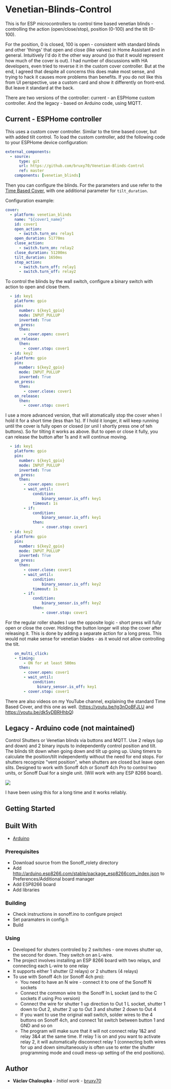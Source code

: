 # Venetian-Blinds-Control

This is for ESP microcontrollers to control time based venetian blinds - controlling the action (open/close/stop), position (0-100) and the tilt (0-100).

For the position, 0 is closed, 100 is open - consistent with standard blinds and other 'things' that open and close (like valves) in Home Assistant and in general.
Intuitively I'd do it the other way around (so that it would represent how much of the cover is out). I had number of discussions with HA developers, even tried to reverse it in the custom cover controller. But at the end, I agreed that despite all concerns this does make most sense, and trying to hack it causes more problems than benefits.
If you do not like this from UI perspective, use a custom card and show it differently on front-end. But leave it standard at the back.

There are two versions of the controller: current - an ESPHome custom controller. And the legacy - based on Arduino code, using MQTT.

## Current - ESPHome controller

This uses a custom cover controller. Similar to the time based cover, but with added tilt control. To load the custom controller, add the following code to your ESPHome device configuration:

```yaml
external_components:
  - source:
      type: git
      url: https://github.com/bruxy70/Venetian-Blinds-Control
      ref: master
    components: [venetian_blinds]
```

Then you can configure the blinds. For the parameters and use refer to the [Time Based Cover](https://esphome.io/components/cover/time_based.html), with one additional parameter for `tilt_duration`.

Configuration example:

```yaml
cover:
  - platform: venetian_blinds
    name: "${cover1_name}"
    id: cover1
    open_action:
      - switch.turn_on: relay1
    open_duration: 51770ms
    close_action:
      - switch.turn_on: relay2
    close_duration: 51200ms
    tilt_duration: 1650ms
    stop_action:
      - switch.turn_off: relay1
      - switch.turn_off: relay2
```

To control the blinds by the wall switch, configure a binary switch with action to open and close them.
```yaml
  - id: key1
    platform: gpio
    pin:
      number: ${key1_gpio}
      mode: INPUT_PULLUP
      inverted: True
    on_press:
      then:
        - cover.open: cover1
    on_release:
      then:
        - cover.stop: cover1
  - id: key2
    platform: gpio
    pin:
      number: ${key2_gpio}
      mode: INPUT_PULLUP
      inverted: True
    on_press:
      then:
        - cover.close: cover1
    on_release:
      then:
        - cover.stop: cover1
```

I use a more advanced version, that will atomatically stop the cover when I hold it for a short time (less than 1s). If I hold it longer, it will keep running until the cover is fully open or closed (or unil I shortly press one of teh buttons). So for tilting it works as above. But to open or close it fully, you can release the button after 1s and it will continue moving.

```yaml
  - id: key1
    platform: gpio
    pin:
      number: ${key1_gpio}
      mode: INPUT_PULLUP
      inverted: True
    on_press:
      then:
        - cover.open: cover1
        - wait_until:
            condition: 
                binary_sensor.is_off: key1
            timeout: 1s
        - if:
            condition:
                binary_sensor.is_off: key1
            then:
                - cover.stop: cover1
  - id: key2
    platform: gpio
    pin:
      number: ${key2_gpio}
      mode: INPUT_PULLUP
      inverted: True
    on_press:
      then:
        - cover.close: cover1
        - wait_until:
            condition: 
                binary_sensor.is_off: key2
            timeout: 1s
        - if:
            condition:
                binary_sensor.is_off: key2
            then:
                - cover.stop: cover1
```

For the regular roller shades I use the opposite logic - short press will fully open or close the cover. Holding the button longer will stop the cover after releasing it. This is done by adding a separate action for a long press. This would not make sense for venetian blades - as it would not allow controlling the tilt.

```yaml
    on_multi_click:
    - timing:
        - ON for at least 500ms
      then:
        - cover.open: cover1
        - wait_until:
            condition:
              binary_sensor.is_off: key1
        - cover.stop: cover1
```

There are also videos on my YouTube channel, explaining the standard Time Based Cover, and this one as well.
(https://youtu.be/tg3nOoBFJLU and https://youtu.be/dk5yDBRHhbQ)

## Legacy - Arduino code (not maintained)

Control Shutters or Venetian blinds via buttons and MQTT. Use 2 relays (up and down) and 2 binary inputs to independently control position and tilt. The blinds tilt down when going down and tilt up going up. Using timers to calculate the position/tilt independently without the need for end stops. For shutters recognize "vent position", when shutters are closed but leave open slits. Designed to work with Sonoff 4ch or Sonoff 4ch Pro to control two units, or Sonoff Dual for a single unit. (Will work with any ESP 8266 board).

<img src="https://github.com/bruxy70/Venetian-Blinds-Control/blob/master/images/Blinds.gif">

I have been using this for a long time and it works reliably.

## Getting Started

## Built With

- [Arduino](https://www.arduino.cc/en/Main/Software)

### Prerequisites

- Download source from the Sonoff_rolety directory
- Add http://arduino.esp8266.com/stable/package_esp8266com_index.json to Preferences/Additional board manager
- Add ESP8266 board
- Add libraries

### Building

- Check instructions in sonoff.ino to configure project
- Set paramaters in config.h
- Build

### Using

- Developed for shuters controled by 2 switches - one moves shutter up, the second for down. They switch on an L-wire.
- The project involves installing an ESP 8266 board with two relays, and connecting each L-wire to one relay
- It supports either 1 shutter (2 relays) or 2 shutters (4 relays)
- To use with Sonoff 4ch (or Sonoff 4ch pro):
  - You need to have an N wire - connect it to one of the Sonoff N sockets
  - Connect the common wire to the Sonoff In L socket (and to the C sockets if using Pro version)
  - Connect the wire for shutter 1 up direction to Out 1 L socket, shutter 1 down to Out 2, shutter 2 up to Out 3 and shutter 2 down to Out 4
  - If you want to use the original wall switch, solder wires to the 4 buttons on Sonoff 4ch, and connect 1st switch between button 1 and GND and so on
  - The program will make sure that it will not connect relay 1&2 and relay 3&4 at the same time. If relay 1 is on and you want to activate relay 2, it will automatically disconnect relay 1 (connecting both wires for up and down simultaneously is often use to enter the shutter programming mode and coudl mess-up setting of the end positions).

## Author

- **Václav Chaloupka** - _Initial work_ - [bruxy70](https://github.com/bruxy70)
